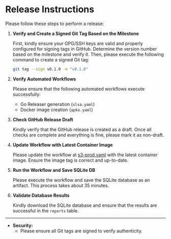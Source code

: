 # Release Instructions

Please follow these steps to perform a release:

1. **Verify and Create a Signed Git Tag Based on the Milestone**

   First, kindly ensure your GPG/SSH keys are valid and properly configured for signing tags in GitHub. Determine the version number based on the milestone and verify it. Then, please execute the following command to create a signed Git tag:

   ```bash
   git tag --sign v0.1.0 -m "v0.1.0"
   ```

2. **Verify Automated Workflows**

   Please ensure that the following automated workflows execute successfully:
   - Go Releaser generation (`slsa.yaml`)
   - Docker image creation (`apko.yaml`)

3. **Check GitHub Release Draft**

   Kindly verify that the GitHub release is created as a draft. Once all checks are complete and everything is fine, please mark it as non-draft.

4. **Update Workflow with Latest Container Image**

   Please update the workflow at [s3-prod.yaml](https://github.com/defenseunicorns/uds-security-hub-scanning/actions/workflows/s3-prod.yaml) with the latest container image. Ensure the image tag is correct and up-to-date.

5. **Run the Workflow and Save SQLite DB**

   Please execute the workflow and save the SQLite database as an artifact. This process takes about 35 minutes.

6. **Validate Database Results**

   Kindly download the SQLite database and ensure that the results are successful in the `reports` table.

---

- **Security:**
  - Please ensure all Git tags are signed to verify authenticity.
